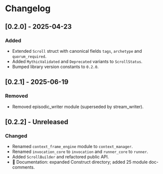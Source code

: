# Changelog

## [0.2.0] - 2025-04-23
### Added
- Extended `Scroll` struct with canonical fields `tags`, `archetype` and `quorum_required`.
- Added `MythicValidated` and `Deprecated` variants to `ScrollStatus`.
- Bumped library version constants to `0.2.0`.

## [0.2.1] - 2025-06-19
### Removed
- Removed episodic_writer module (superseded by stream_writer).

## [0.2.2] - Unreleased
### Changed
- Renamed `context_frame_engine` module to `context_manager`.
- Renamed `invocation_core` to `invocation` and `runner_core` to `runner`.
- Added `ScrollBuilder` and refactored public API.
- 📝 Documentation: expanded Construct directory; added 25 module doc-comments.
